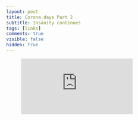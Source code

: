 ```yaml
---
layout: post
title: Corona days Part 2
subtitle: Insanity continues
tags: [links]
comments: true
visible: false
hidden: true
---
```


<!-- blank line -->
<figure class="video_container">
<iframe src="https://www.youtube.com/embed/rPIDxoZE5IQ" frameborder="0" allowfullscreen="true"> </iframe>
</figure>
<!-- blank line -->


